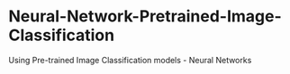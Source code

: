 # Neural-Network-Pretrained-Image-Classification
Using Pre-trained Image Classification models - Neural Networks

